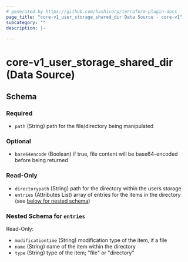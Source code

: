 ```yaml
---
# generated by https://github.com/hashicorp/terraform-plugin-docs
page_title: "core-v1_user_storage_shared_dir Data Source - core-v1"
subcategory: ""
description: |-
  
---
```


# core-v1_user_storage_shared_dir (Data Source)





<!-- schema generated by tfplugindocs -->
## Schema

### Required

- `path` (String) path for the file/directory being manipulated

### Optional

- `base64encode` (Boolean) if true, file content will be base64-encoded before being returned

### Read-Only

- `directorypath` (String) path for the directory within the users storage
- `entries` (Attributes List) array of entries for the items in the directory (see [below for nested schema](#nestedatt--entries))

<a id="nestedatt--entries"></a>
### Nested Schema for `entries`

Read-Only:

- `modificationtime` (String) modification type of the item, if a file
- `name` (String) name of the item within the directory
- `type` (String) type of the item; "file" or "directory"
